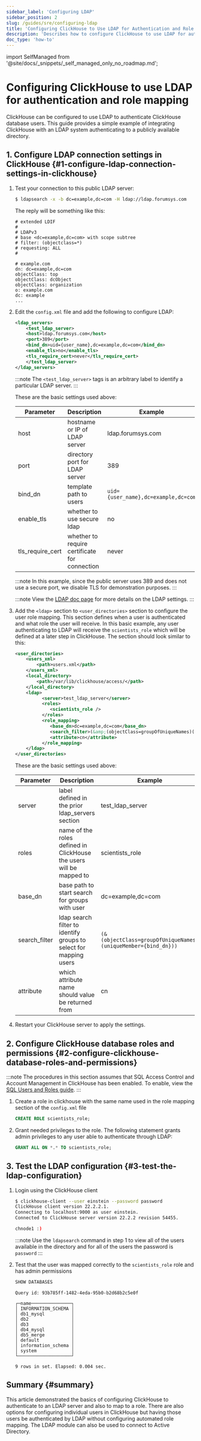 ```yaml
---
sidebar_label: 'Configuring LDAP'
sidebar_position: 2
slug: /guides/sre/configuring-ldap
title: 'Configuring ClickHouse to Use LDAP for Authentication and Role Mapping'
description: 'Describes how to configure ClickHouse to use LDAP for authentication and role mapping'
doc_type: 'how-to'
---
```


import SelfManaged from '@site/docs/_snippets/_self_managed_only_no_roadmap.md';

# Configuring ClickHouse to use LDAP for authentication and role mapping

<SelfManaged />

ClickHouse can be configured to use LDAP to authenticate ClickHouse database users. This guide provides a simple example of integrating ClickHouse with an LDAP system authenticating to a publicly available directory.

## 1. Configure LDAP connection settings in ClickHouse {#1-configure-ldap-connection-settings-in-clickhouse}

1. Test your connection to this public LDAP server:
    ```bash
    $ ldapsearch -x -b dc=example,dc=com -H ldap://ldap.forumsys.com
    ```

    The reply will be something like this:
    ```response
    # extended LDIF
    #
    # LDAPv3
    # base <dc=example,dc=com> with scope subtree
    # filter: (objectclass=*)
    # requesting: ALL
    #

    # example.com
    dn: dc=example,dc=com
    objectClass: top
    objectClass: dcObject
    objectClass: organization
    o: example.com
    dc: example
    ...
    ```

2. Edit the `config.xml` file and add the following to configure LDAP:
    ```xml
    <ldap_servers>
        <test_ldap_server>
        <host>ldap.forumsys.com</host>
        <port>389</port>
        <bind_dn>uid={user_name},dc=example,dc=com</bind_dn>
        <enable_tls>no</enable_tls>
        <tls_require_cert>never</tls_require_cert>
        </test_ldap_server>
    </ldap_servers>
    ```

    :::note
    The `<test_ldap_server>` tags is an arbitrary label to identify a particular LDAP server.
    :::

    These are the basic settings used above:

    |Parameter |Description                   |Example              |
    |----------|------------------------------|---------------------|
    |host      |hostname or IP of LDAP server |ldap.forumsys.com    |
    |port      |directory port for LDAP server|389                  |
    |bind_dn   |template path to users        |`uid={user_name},dc=example,dc=com`|
    |enable_tls|whether to use secure ldap    |no     |
    |tls_require_cert |whether to require certificate for connection|never|

    :::note
    In this example, since the public server uses 389 and does not use a secure port, we disable TLS for demonstration purposes.
    :::

    :::note
    View the [LDAP doc page](../../../operations/external-authenticators/ldap.md) for more details on the LDAP settings.
    :::

3. Add the `<ldap>` section to `<user_directories>` section to configure the user role mapping. This section defines when a user is authenticated and what role the user will receive. In this basic example, any user authenticating to LDAP will receive the `scientists_role` which will be defined at a later step in ClickHouse. The section should look similar to this:
    ```xml
    <user_directories>
        <users_xml>
            <path>users.xml</path>
        </users_xml>
        <local_directory>
            <path>/var/lib/clickhouse/access/</path>
        </local_directory>
        <ldap>
              <server>test_ldap_server</server>
              <roles>
                 <scientists_role />
              </roles>
              <role_mapping>
                 <base_dn>dc=example,dc=com</base_dn>
                 <search_filter>(&amp;(objectClass=groupOfUniqueNames)(uniqueMember={bind_dn}))</search_filter>
                 <attribute>cn</attribute>
              </role_mapping>
        </ldap>
    </user_directories>
     ```

    These are the basic settings used above:

    |Parameter |Description                   |Example              |
    |----------|------------------------------|---------------------|
    |server    |label defined in the prior ldap_servers section|test_ldap_server|
    |roles      |name of the roles defined in ClickHouse the users will be mapped to|scientists_role|
    |base_dn   |base path to start search for groups with user        |dc=example,dc=com|
    |search_filter|ldap search filter to identify groups to select for mapping users    |`(&(objectClass=groupOfUniqueNames)(uniqueMember={bind_dn}))`|
    |attribute |which attribute name should value be returned from|cn|

4. Restart your ClickHouse server to apply the settings.

## 2. Configure ClickHouse database roles and permissions {#2-configure-clickhouse-database-roles-and-permissions}

:::note
The procedures in this section assumes that SQL Access Control and Account Management in ClickHouse has been enabled. To enable, view the [SQL Users and Roles guide](index.md).
:::

1. Create a role in clickhouse with the same name used in the role mapping section of the `config.xml` file
    ```sql
    CREATE ROLE scientists_role;
    ```

2. Grant needed privileges to the role. The following statement grants admin privileges to any user able to authenticate through LDAP:
    ```sql
    GRANT ALL ON *.* TO scientists_role;
    ```

## 3. Test the LDAP configuration {#3-test-the-ldap-configuration}

1. Login using the ClickHouse client
    ```bash
    $ clickhouse-client --user einstein --password password
    ClickHouse client version 22.2.2.1.
    Connecting to localhost:9000 as user einstein.
    Connected to ClickHouse server version 22.2.2 revision 54455.

    chnode1 :)
    ```

    :::note
    Use the `ldapsearch` command in step 1 to view all of the users available in the directory and for all of the users the password is `password`
    :::

2.  Test that the user was mapped correctly to the `scientists_role` role and has admin permissions
    ```sql
    SHOW DATABASES
    ```

    ```response
    Query id: 93b785ff-1482-4eda-95b0-b2d68b2c5e0f

    ┌─name───────────────┐
    │ INFORMATION_SCHEMA │
    │ db1_mysql          │
    │ db2                │
    │ db3                │
    │ db4_mysql          │
    │ db5_merge          │
    │ default            │
    │ information_schema │
    │ system             │
    └────────────────────┘

    9 rows in set. Elapsed: 0.004 sec.
    ```

## Summary {#summary}
This article demonstrated the basics of configuring ClickHouse to authenticate to an LDAP server and also to map to a role.  There are also options for configuring individual users in ClickHouse but having those users be authenticated by LDAP without configuring automated role mapping. The LDAP module can also be used to connect to Active Directory.
